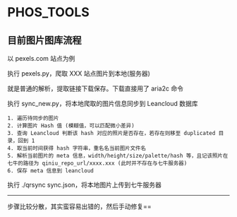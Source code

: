 # PHOS_TOOLS

## 目前图片图库流程

以 pexels.com 站点为例

执行 pexels.py，爬取 XXX 站点图片到本地(服务器)

就是普通的解析，提取链接下载保存。下载直接用了 aria2c 命令

执行 sync_new.py，将本地爬取的图片信息同步到 Leancloud 数据库

```
1. 遍历待同步的图片
2. 计算图片 Hash 值 (模糊值，可以匹配微小差异)
3. 查询 Leancloud 判断该 hash 对应的照片是否存在，若存在则移至 duplicated 目录，回到 1
4. 取当前时间获得 hash 字符串，重名名当前图片文件名
5. 解析当前图片的 meta 信息，width/height/size/palette/hash 等，且记该照片在七牛的路径为 qiniu_repo_url/xxxx.xxx (此时并不存在与七牛服务器)
6. 保存 meta 信息到 leancloud
```

执行 ./qrsync sync.json，将本地图片上传到七牛服务器

---

步骤比较分散，其实蛮容易出错的，然后手动修复==
